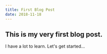 ```yaml
---
title: First Blog Post
date: 2018-11-18
---
```


## This is my very first blog post.
I have a lot to learn. Let's get started...
